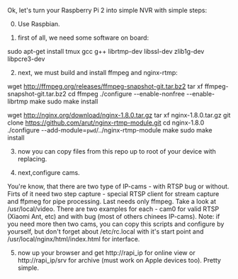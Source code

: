 Ok, let's turn your Raspberry Pi 2 into simple NVR with simple steps:

0. Use Raspbian.

1. first of all, we need some software on board:

 sudo apt-get install tmux gcc g++ librtmp-dev libssl-dev zlib1g-dev libpcre3-dev

2. next, we must build and install ffmpeg and nginx-rtmp:

 wget http://ffmpeg.org/releases/ffmpeg-snapshot-git.tar.bz2
 tar xf ffmpeg-snapshot-git.tar.bz2
 cd ffmpeg
 ./configure --enable-nonfree --enable-librtmp
 make
 sudo make install

 wget http://nginx.org/download/nginx-1.8.0.tar.gz
 tar xf nginx-1.8.0.tar.gz
 git clone https://github.com/arut/nginx-rtmp-module.git
 cd nginx-1.8.0
 ./configure --add-module=`pwd`/../nginx-rtmp-module
 make
 sudo make install

3. now you can copy files from this repo up to root of your device with replacing.

4. next,configure cams. 

You're know, that there are two type of IP-cams - with RTSP bug or without. 
Firts of it need two step capture - special RTSP client for stream capture and ffpmeg for pipe processing.
Last needs only ffmpeg. Take a look at /usr/local/video. There are two examples for each - cam0 for valid RTSP (Xiaomi Ant, etc) and with bug 
(most of others chinees IP-cams). Note: if you need more then two cams, you can copy this scripts and configure by yourself, but don't forget about 
/etc/rc.local with it's start point and /usr/local/nginx/html/index.html for interface.

5. now up your browser and get http://rapi_ip for online view or http://rapi_ip/srv for archive (must work on Apple devices too). Pretty simple.
